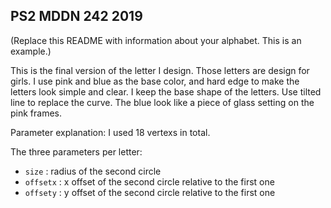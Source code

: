 ## PS2 MDDN 242 2019

(Replace this README with information about your alphabet. This is an example.)

This is the final version of the letter I design. 
Those letters are design for girls. I use pink and blue as the base color, and hard edge to make the letters look simple and clear.
 I keep the base shape of the letters. Use tilted line to replace the curve. The blue look like a piece of glass setting on the pink frames.

Parameter explanation:
I used 18 vertexs in total.


The three parameters per letter:
  * `size` : radius of the second circle
  * `offsetx` : x offset of the second circle relative to the first one
  * `offsety` : y offset of the second circle relative to the first one

